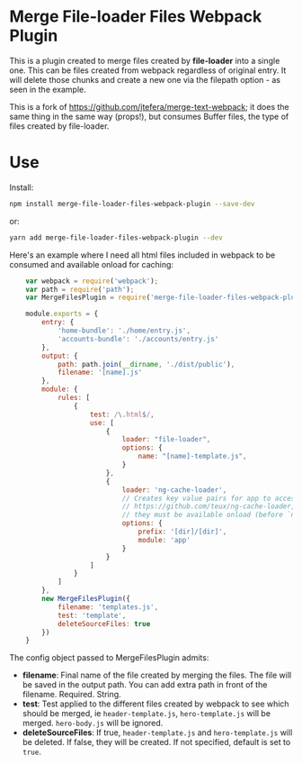 Merge File-loader Files Webpack Plugin
==========================

This is a plugin created to merge files created by **file-loader** into a single one. This can be files created from webpack regardless of original entry. It will delete those chunks and create a new one via the filepath option - as seen in the example.

This is a fork of https://github.com/jtefera/merge-text-webpack; it does the same thing in the same way (props!), but consumes Buffer files, the type of files created by file-loader.

# Use

Install:

```sh
npm install merge-file-loader-files-webpack-plugin --save-dev
```

or:

```sh
yarn add merge-file-loader-files-webpack-plugin --dev
```

Here's an example where I need all html files included in webpack to be consumed and available onload for caching:

```js
    var webpack = require('webpack');
    var path = require('path');
    var MergeFilesPlugin = require('merge-file-loader-files-webpack-plugin');

    module.exports = {
        entry: {
            'home-bundle': './home/entry.js',
            'accounts-bundle': './accounts/entry.js'
        },
        output: {
            path: path.join(__dirname, './dist/public'),
            filename: '[name].js'
        },
        module: {
            rules: [
                {
                    test: /\.html$/,
                    use: [
                        {
                            loader: "file-loader",
                            options: {
                                name: "[name]-template.js",
                            }
                        },
                        {
                            loader: 'ng-cache-loader',
                            // Creates key value pairs for app to access template strings in Angular
                            // https://github.com/teux/ng-cache-loader,
                            // they must be available onload (before `ngModule.run`).
                            options: {
                                prefix: '[dir]/[dir]',
                                module: 'app'
                            }
                        }
                    ]
                }
            ]
        },
        new MergeFilesPlugin({
            filename: 'templates.js',
            test: 'template',
            deleteSourceFiles: true
        })
    }
```

The config object passed to MergeFilesPlugin admits:

+ **filename**: Final name of the file created by merging the files. The file will be saved in the output path. You can add extra path in front of the filename. Required. String.
+ **test**: Test applied to the different files created by webpack to see which should be merged, ie `header-template.js`, `hero-template.js` will be merged. `hero-body.js` will be ignored.
+ **deleteSourceFiles**: If true, `header-template.js` and `hero-template.js` will be deleted. If false, they will be created. If not specified, default is set to `true`.
